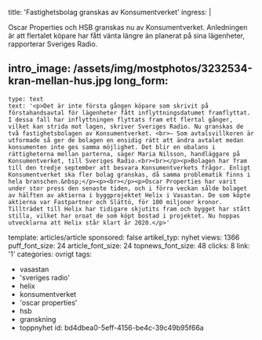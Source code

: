 title: 'Fastighetsbolag granskas av Konsumentverket'
ingress: |
  <p>Oscar Properties och HSB granskas nu av Konsumentverket. Anledningen är att flertalet köpare har fått vänta längre än planerat på sina lägenheter, rapporterar Sveriges Radio.
  </p>
  
intro_image: /assets/img/mostphotos/3232534-kran-mellan-hus.jpg
long_form:
  -
    type: text
    text: '<p>Det är inte första gången köpare som skrivit på förstahandsavtal för lägenheter fått inflyttningsdatumet framflyttat. I dessa fall har inflyttningen flyttats fram ett flertal gånger, vilket kan strida mot lagen, skriver Sveriges Radio. Nu granskas de två fastighetsbolagen av Konsumentverket. <br>– Som avtalsvillkoren är utformade så ger de bolagen en ensidig rätt att ändra avtalet medan konsumenten inte ges samma möjlighet. Det blir en obalans i rättigheterna mellan parterna, säger Maria Nilsson, handläggare på Konsumentverket, till Sveriges Radio.<br><br></p><p>Bolagen har fram till den tredje september att besvara Konsumentverkets frågor. Enligt Konsumentverket ska fler bolag granskas, då samma problematik finns i hela branschen.&nbsp;</p><p><br></p><p>Oscar Properties har varit under stor press den senaste tiden, och i förra veckan sålde bolaget av hälften av aktierna i byggprojektet Helix i Vasastan. De som köpte aktierna var Fastpartner och Slättö, för 100 miljoner kronor. Tillträdet till Helix har tidigare skjutits fram och bygget har stått stilla, vilket har oroat de som köpt bostad i projektet. Nu hoppas utvecklarna att Helix står klart år 2020.</p>'
template: articles/article
sponsored: false
artikel_typ: nyhet
views: 1366
puff_font_size: 24
article_font_size: 24
topnews_font_size: 48
clicks: 8
link: '1'
categories: ovrigt
tags:
  - vasastan
  - 'sveriges radio'
  - helix
  - konsumentverket
  - 'oscar properties'
  - hsb
  - granskning
  - toppnyhet
id: bd4dbea0-5eff-4156-be4c-39c49b95f66a
